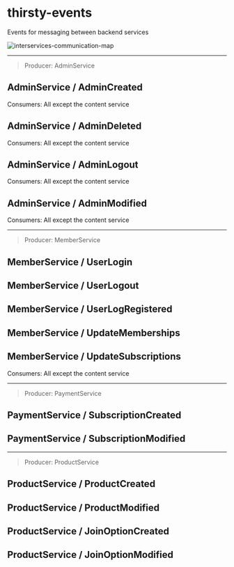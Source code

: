 # thirsty-events

Events for messaging between backend services

![interservices-communication-map](https://github.com/showers-and-bs/Thirsty-API/wiki/images/phase2/interservices-communication.png)

------------------
> Producer: AdminService

## AdminService / AdminCreated

Consumers: All except the content service

## AdminService / AdminDeleted

Consumers: All except the content service

## AdminService / AdminLogout

Consumers: All except the content service

## AdminService / AdminModified

Consumers: All except the content service

------------------
> Producer: MemberService

## MemberService / UserLogin
## MemberService / UserLogout
## MemberService / UserLogRegistered
## MemberService / UpdateMemberships
## MemberService / UpdateSubscriptions

Consumers: All except the content service

------------------
> Producer: PaymentService

## PaymentService / SubscriptionCreated
## PaymentService / SubscriptionModified

------------------
> Producer: ProductService

## ProductService / ProductCreated
## ProductService / ProductModified
## ProductService / JoinOptionCreated
## ProductService / JoinOptionModified
